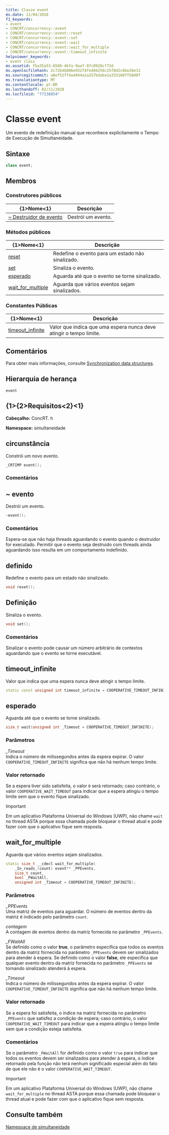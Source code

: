 ```yaml
---
title: Classe event
ms.date: 11/04/2016
f1_keywords:
- event
- CONCRT/concurrency::event
- CONCRT/concurrency::event::reset
- CONCRT/concurrency::event::set
- CONCRT/concurrency::event::wait
- CONCRT/concurrency::event::wait_for_multiple
- CONCRT/concurrency::event::timeout_infinite
helpviewer_keywords:
- event class
ms.assetid: fba35a53-6568-4bfa-9aaf-07c0928cf73d
ms.openlocfilehash: 2c72b4b086e932f4fe404259c25f8d2c8be2be31
ms.sourcegitcommit: a8ef52ff4a4944a1a257bdaba1a3331607fb8d0f
ms.translationtype: MT
ms.contentlocale: pt-BR
ms.lasthandoff: 02/11/2020
ms.locfileid: "77138854"
---
```

# <a name="event-class"></a>Classe event

Um evento de redefinição manual que reconhece explicitamente o Tempo de Execução de Simultaneidade.

## <a name="syntax"></a>Sintaxe

```cpp
class event;
```

## <a name="members"></a>Membros

### <a name="public-constructors"></a>Construtores públicos

|{1&gt;Nome&lt;1}|Descrição|
|----------|-----------------|
|[~ Destruidor de evento](#dtor)|Destrói um evento.|

### <a name="public-methods"></a>Métodos públicos

|{1&gt;Nome&lt;1}|Descrição|
|----------|-----------------|
|[reset](#reset)|Redefine o evento para um estado não sinalizado.|
|[set](#set)|Sinaliza o evento.|
|[esperado](#wait)|Aguarda até que o evento se torne sinalizado.|
|[wait_for_multiple](#wait_for_multiple)|Aguarda que vários eventos sejam sinalizados.|

### <a name="public-constants"></a>Constantes Públicas

|{1&gt;Nome&lt;1}|Descrição|
|----------|-----------------|
|[timeout_infinite](#timeout_infinite)|Valor que indica que uma espera nunca deve atingir o tempo limite.|

## <a name="remarks"></a>Comentários

Para obter mais informações, consulte [Synchronization data structures](../../../parallel/concrt/synchronization-data-structures.md).

## <a name="inheritance-hierarchy"></a>Hierarquia de herança

`event`

## <a name="requirements"></a>{1&gt;{2&gt;Requisitos&lt;2}&lt;1}

**Cabeçalho:** ConcRT. h

**Namespace:** simultaneidade

## <a name="ctor"></a>circunstância

Constrói um novo evento.

```cpp
_CRTIMP event();
```

### <a name="remarks"></a>Comentários

## <a name="dtor"></a>~ evento

Destrói um evento.

```cpp
~event();
```

### <a name="remarks"></a>Comentários

Espera-se que não haja threads aguardando o evento quando o destruidor for executado. Permitir que o evento seja destruido com threads ainda aguardando isso resulta em um comportamento indefinido.

## <a name="reset"></a>definido

Redefine o evento para um estado não sinalizado.

```cpp
void reset();
```

## <a name="set"></a>Definição

Sinaliza o evento.

```cpp
void set();
```

### <a name="remarks"></a>Comentários

Sinalizar o evento pode causar um número arbitrário de contextos aguardando que o evento se torne executável.

## <a name="timeout_infinite"></a>timeout_infinite

Valor que indica que uma espera nunca deve atingir o tempo limite.

```cpp
static const unsigned int timeout_infinite = COOPERATIVE_TIMEOUT_INFINITE;
```

## <a name="wait"></a>esperado

Aguarda até que o evento se torne sinalizado.

```cpp
size_t wait(unsigned int _Timeout = COOPERATIVE_TIMEOUT_INFINITE);
```

### <a name="parameters"></a>Parâmetros

*_Timeout*<br/>
Indica o número de milissegundos antes da espera expirar. O valor `COOPERATIVE_TIMEOUT_INFINITE` significa que não há nenhum tempo limite.

### <a name="return-value"></a>Valor retornado

Se a espera tiver sido satisfeita, o valor `0` será retornado; caso contrário, o valor `COOPERATIVE_WAIT_TIMEOUT` para indicar que a espera atingiu o tempo limite sem que o evento fique sinalizado.

> [!IMPORTANT]
> Em um aplicativo Plataforma Universal do Windows (UWP), não chame `wait` no thread ASTA porque essa chamada pode bloquear o thread atual e pode fazer com que o aplicativo fique sem resposta.

## <a name="wait_for_multiple"></a>wait_for_multiple

Aguarda que vários eventos sejam sinalizados.

```cpp
static size_t __cdecl wait_for_multiple(
    _In_reads_(count) event** _PPEvents,
    size_t count,
    bool _FWaitAll,
    unsigned int _Timeout = COOPERATIVE_TIMEOUT_INFINITE);
```

### <a name="parameters"></a>Parâmetros

*_PPEvents*<br/>
Uma matriz de eventos para aguardar. O número de eventos dentro da matriz é indicado pelo parâmetro `count`.

*contagem*<br/>
A contagem de eventos dentro da matriz fornecida no parâmetro `_PPEvents`.

*_FWaitAll*<br/>
Se definido como o valor **true**, o parâmetro especifica que todos os eventos dentro da matriz fornecida no parâmetro `_PPEvents` devem ser sinalizados para atender à espera. Se definido como o valor **false**, ele especifica que qualquer evento dentro da matriz fornecida no parâmetro `_PPEvents` se tornando sinalizado atenderá à espera.

*_Timeout*<br/>
Indica o número de milissegundos antes da espera expirar. O valor `COOPERATIVE_TIMEOUT_INFINITE` significa que não há nenhum tempo limite.

### <a name="return-value"></a>Valor retornado

Se a espera foi satisfeita, o índice na matriz fornecida no parâmetro `_PPEvents` que satisfez a condição de espera; caso contrário, o valor `COOPERATIVE_WAIT_TIMEOUT` para indicar que a espera atingiu o tempo limite sem que a condição esteja satisfeita.

### <a name="remarks"></a>Comentários

Se o parâmetro `_FWaitAll` for definido como o valor `true` para indicar que todos os eventos devem ser sinalizados para atender à espera, o índice retornado pela função não terá nenhum significado especial além do fato de que ele não é o valor `COOPERATIVE_WAIT_TIMEOUT`.

> [!IMPORTANT]
> Em um aplicativo Plataforma Universal do Windows (UWP), não chame `wait_for_multiple` no thread ASTA porque essa chamada pode bloquear o thread atual e pode fazer com que o aplicativo fique sem resposta.

## <a name="see-also"></a>Consulte também

[Namespace de simultaneidade](concurrency-namespace.md)

